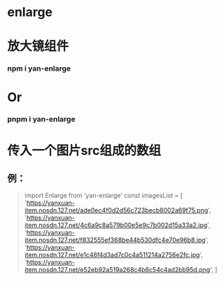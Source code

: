 # enlarge
# 放大镜组件
### npm i yan-enlarge 
# Or 
### pnpm i yan-enlarge
# 传入一个图片src组成的数组
## 例：
<!-- 引入 -->
> import Enlarge from 'yan-enlarge'
const imagesList = [
    'https://yanxuan-item.nosdn.127.net/ade0ec4f0d2d56c723becb8002a69f75.png',
    'https://yanxuan-item.nosdn.127.net/4c6a9c8a579b00e5e9c7b002d15a33a2.jpg',
    'https://yanxuan-item.nosdn.127.net/f832555ef368be44b530dfc4e70e96b8.jpg',
    'https://yanxuan-item.nosdn.127.net/e1c46f4d3ad7c0c4a511214a2756e2fc.jpg',
    'https://yanxuan-item.nosdn.127.net/e52eb92a519a268c4b6c54c4ad2bb95d.png',
]
<!-- 使用 -->
<enlarge :images="imagesList" />

